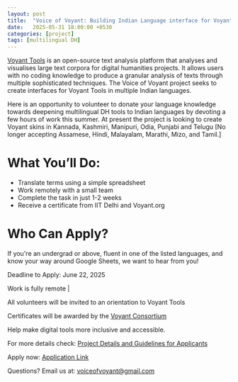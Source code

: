 ```yaml
---
layout: post
title:  "Voice of Voyant: Building Indian Language interface for Voyant Tools"
date:   2025-05-31 18:00:00 +0530
categories: [project]
tags: [multilingual DH]
---
```



[Voyant Tools](https://voyant-tools.org/) is an open-source text analysis platform that analyses and visualises large text corpora for digital humanities projects. It allows users with no coding knowledge to produce a granular analysis of texts through multiple sophisticated techniques. The Voice of Voyant project seeks to create interfaces for Voyant Tools in multiple Indian languages. 

Here is an opportunity to volunteer to donate your language knowledge towards deepening multilingual DH tools to Indian languages by devoting a few hours of work this summer. At present the project is looking to create Voyant skins in Kannada, Kashmiri, Manipuri, Odia, Punjabi and Telugu [No longer accepting Assamese, Hindi, Malayalam, Marathi, Mizo, and Tamil.]

# What You’ll Do:
* Translate terms using a simple spreadsheet
* Work remotely with a small team
* Complete the task in just 1-2 weeks
* Receive a certificate from IIT Delhi and Voyant.org

# Who Can Apply?
 If you're an undergrad or above, fluent in one of the listed languages, and know your way around Google Sheets, we want to hear from you!

Deadline to Apply: June 22, 2025

Work is fully remote | 

All volunteers will be invited to an orientation to Voyant Tools

Certificates will be awarded by the [Voyant Consortium](https://voyant-tools.info/)

Help make digital tools more inclusive and accessible.

For more details check: [Project Details and Guidelines for Applicants](https://drive.google.com/file/d/1yb_oNnRQtqd56lI2_k8A26mf2n5p5M3Y/view)

Apply now: [Application Link](https://docs.google.com/forms/d/e/1FAIpQLSdZQgcNxtKC3OMWt0Rx0P5-S9RkSqqFlmDIbBLIpwQzDNaPAw/formResponse)

Questions? Email us at: voiceofvoyant@gmail.com